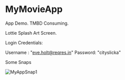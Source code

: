 # MyMovieApp

App Demo. TMBD Consuming. 

Lottie Splash Art Screen.

Login Credentials: 

Username : "eve.holt@reqres.in"
Password: "cityslicka"


Some Snaps

![MyAppSnap1](https://user-images.githubusercontent.com/70175859/163250857-06475fb6-fa66-4eca-aa2a-a5cb2a4222d4.jpeg)
